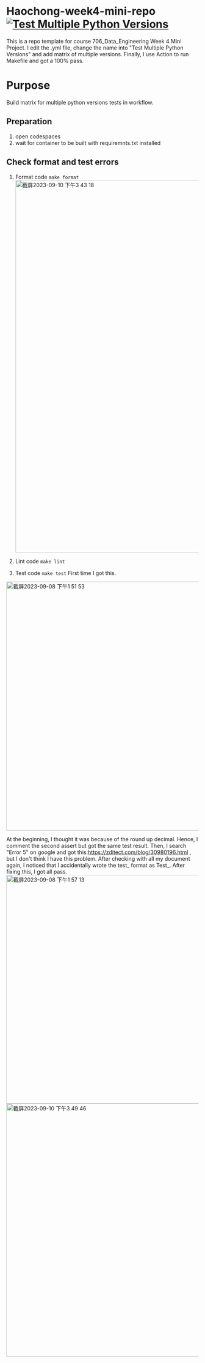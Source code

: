 # Haochong-week4-mini-repo [![Test Multiple Python Versions](https://github.com/nogibjj/Haochong-Week-4/actions/workflows/cicd.yml/badge.svg)](https://github.com/nogibjj/Haochong-Week-4/actions/workflows/cicd.yml)
This is a repo template for course 706_Data_Engineering Week 4 Mini Project. I edit the .yml file, change the name into "Test Multiple Python Versions" and add matrix of multiple versions. Finally, I use Action to run Makefile and got a 100% pass. 

# Purpose
Build matrix for multiple python versions tests in workflow.

## Preparation 
1. open codespaces 
2. wait for container to be built with requiremnts.txt installed

## Check format and test errors
1. Format code `make format`
   <img width="974" alt="截屏2023-09-10 下午3 43 18" src="https://github.com/nogibjj/Haochong-Xia-Week-2/assets/89813704/fd210688-7317-4f5e-bd81-fba58e7c2899">

2. Lint code `make lint`
3. Test code `make test`
First time I got this.
<img width="651" alt="截屏2023-09-08 下午1 51 53" src="https://github.com/nogibjj/Haochong-Xia-Week-2/assets/89813704/a222f5d3-69d8-4260-a5a5-b7ba46354f2b">

At the beginning, I thought it was because of the round up decimal. Hence, I comment the second assert but got the same test result. Then, I search "Error 5" on google and got this:https://zditect.com/blog/30980196.html , but I don't think I have this problem. After checking with all my document again, I noticed that I accidentally wrote the test_ format as Test_. After fixing this, I got all pass.
<img width="598" alt="截屏2023-09-08 下午1 57 13" src="https://github.com/nogibjj/Haochong-Xia-Week-2/assets/89813704/b46b613c-47f5-4c16-b03e-713fea05d619">
<img width="662" alt="截屏2023-09-10 下午3 49 46" src="https://github.com/nogibjj/Haochong-Xia-Week-2/assets/89813704/b588e18d-4414-487e-b85c-6a90ca4c8d67">



